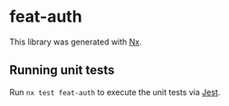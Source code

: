 # feat-auth

This library was generated with [Nx](https://nx.dev).

## Running unit tests

Run `nx test feat-auth` to execute the unit tests via [Jest](https://jestjs.io).
